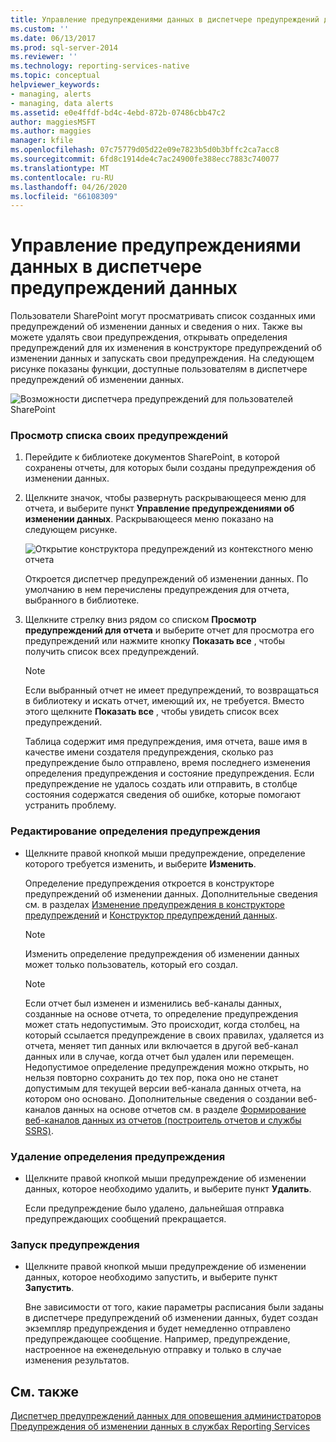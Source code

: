 ```yaml
---
title: Управление предупреждениями данных в диспетчере предупреждений данных | Документы Майкрософт
ms.custom: ''
ms.date: 06/13/2017
ms.prod: sql-server-2014
ms.reviewer: ''
ms.technology: reporting-services-native
ms.topic: conceptual
helpviewer_keywords:
- managing, alerts
- managing, data alerts
ms.assetid: e0e4ffdf-bd4c-4ebd-872b-07486cbb47c2
author: maggiesMSFT
ms.author: maggies
manager: kfile
ms.openlocfilehash: 07c75779d05d22e09e7823b5d0b3bffc2ca7acc8
ms.sourcegitcommit: 6fd8c1914de4c7ac24900fe388ecc7883c740077
ms.translationtype: MT
ms.contentlocale: ru-RU
ms.lasthandoff: 04/26/2020
ms.locfileid: "66108309"
---
```

# <a name="manage-my-data-alerts-in-data-alert-manager"></a>Управление предупреждениями данных в диспетчере предупреждений данных
  Пользователи SharePoint могут просматривать список созданных ими предупреждений об изменении данных и сведения о них. Также вы можете удалять свои предупреждения, открывать определения предупреждений для их изменения в конструкторе предупреждений об изменении данных и запускать свои предупреждения. На следующем рисунке показаны функции, доступные пользователям в диспетчере предупреждений об изменении данных.  
  
 ![Возможности диспетчера предупреждений для пользователей SharePoint](media/rs-alertmanageriw.gif "Возможности диспетчера предупреждений для пользователей SharePoint")  
  
### <a name="to-view-a-list-of-your-alerts"></a>Просмотр списка своих предупреждений  
  
1.  Перейдите к библиотеке документов SharePoint, в которой сохранены отчеты, для которых были созданы предупреждения об изменении данных.  
  
2.  Щелкните значок, чтобы развернуть раскрывающееся меню для отчета, и выберите пункт **Управление предупреждениями об изменении данных**. Раскрывающееся меню показано на следующем рисунке.  
  
     ![Открытие конструктора предупреждений из контекстного меню отчета](media/rs-openalertmanager.gif "Открытие конструктора предупреждений из контекстного меню отчета")  
  
     Откроется диспетчер предупреждений об изменении данных. По умолчанию в нем перечислены предупреждения для отчета, выбранного в библиотеке.  
  
3.  Щелкните стрелку вниз рядом со списком **Просмотр предупреждений для отчета** и выберите отчет для просмотра его предупреждений или нажмите кнопку **Показать все** , чтобы получить список всех предупреждений.  
  
    > [!NOTE]  
    >  Если выбранный отчет не имеет предупреждений, то возвращаться в библиотеку и искать отчет, имеющий их, не требуется. Вместо этого щелкните **Показать все** , чтобы увидеть список всех предупреждений.  
  
     Таблица содержит имя предупреждения, имя отчета, ваше имя в качестве имени создателя предупреждения, сколько раз предупреждение было отправлено, время последнего изменения определения предупреждения и состояние предупреждения. Если предупреждение не удалось создать или отправить, в столбце состояния содержатся сведения об ошибке, которые помогают устранить проблему.  
  
### <a name="to-edit-an-alert-definition"></a>Редактирование определения предупреждения  
  
-   Щелкните правой кнопкой мыши предупреждение, определение которого требуется изменить, и выберите **Изменить**.  
  
     Определение предупреждения откроется в конструкторе предупреждений об изменении данных. Дополнительные сведения см. в разделах [Изменение предупреждения в конструкторе предупреждений](edit-a-data-alert-in-alert-designer.md) и [Конструктор предупреждений данных](../../2014/reporting-services/data-alert-designer.md).  
  
    > [!NOTE]  
    >  Изменить определение предупреждения об изменении данных может только пользователь, который его создал.  
  
    > [!NOTE]  
    >  Если отчет был изменен и изменились веб-каналы данных, созданные на основе отчета, то определение предупреждения может стать недопустимым. Это происходит, когда столбец, на который ссылается предупреждение в своих правилах, удаляется из отчета, меняет тип данных или включается в другой веб-канал данных или в случае, когда отчет был удален или перемещен. Недопустимое определение предупреждения можно открыть, но нельзя повторно сохранить до тех пор, пока оно не станет допустимым для текущей версии веб-канала данных отчета, на котором оно основано. Дополнительные сведения о создании веб-каналов данных на основе отчетов см. в разделе [Формирование веб-каналов данных из отчетов (построитель отчетов и службы SSRS)](report-builder/generating-data-feeds-from-reports-report-builder-and-ssrs.md).  
  
### <a name="to-delete-an-alert-definition"></a>Удаление определения предупреждения  
  
-   Щелкните правой кнопкой мыши предупреждение об изменении данных, которое необходимо удалить, и выберите пункт **Удалить**.  
  
     Если предупреждение было удалено, дальнейшая отправка предупреждающих сообщений прекращается.  
  
### <a name="to-run-an-alert"></a>Запуск предупреждения  
  
-   Щелкните правой кнопкой мыши предупреждение об изменении данных, которое необходимо запустить, и выберите пункт **Запустить**.  
  
     Вне зависимости от того, какие параметры расписания были заданы в диспетчере предупреждений об изменении данных, будет создан экземпляр предупреждения и будет немедленно отправлено предупреждающее сообщение. Например, предупреждение, настроенное на еженедельную отправку и только в случае изменения результатов.  
  
## <a name="see-also"></a>См. также  
 [Диспетчер предупреждений данных для оповещения администраторов](../../2014/reporting-services/data-alert-manager-for-alerting-administrators.md)   
 [Предупреждения об изменении данных в службах Reporting Services](../ssms/agent/alerts.md)  
  
  
